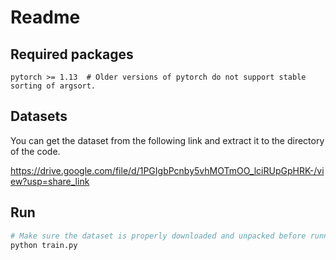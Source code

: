 # Readme

## Required packages

```
pytorch >= 1.13  # Older versions of pytorch do not support stable sorting of argsort.
```

## Datasets

You can get the dataset from the following link and extract it to the directory of the code.

https://drive.google.com/file/d/1PGIgbPcnby5vhMOTmOO_lciRUpGpHRK-/view?usp=share_link

## Run

```bash
# Make sure the dataset is properly downloaded and unpacked before running.
python train.py
```